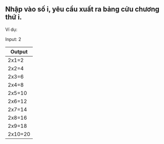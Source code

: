 ## Nhập vào số i, yêu cầu xuất ra bảng cửu chương thứ i.

Ví dụ:

Input: 2

|Output |
| ------ |
|2x1=2 |
|2x2=4 |
|2x3=6 |
|2x4=8 |
|2x5=10 |
|2x6=12 |
|2x7=14 |
|2x8=16 |
|2x9=18 |
|2x10=20 |